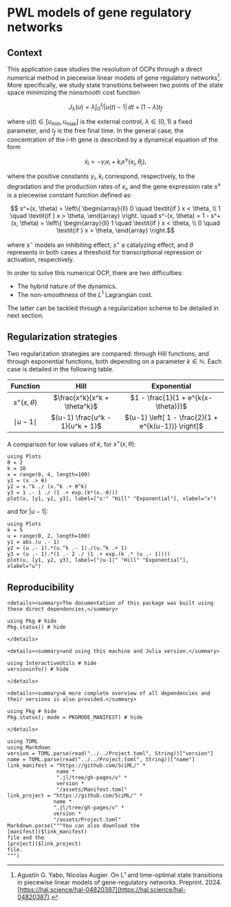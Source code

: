 # PWL models of gene regulatory networks

## Context

This application case studies the resolution of OCPs through a direct numerical method in piecewise linear models of gene regulatory networks[^1]. More specifically, we study state transitions between two points of the state space minimizing the nonsmooth cost function
```math
J_\lambda(u) = \lambda \int_0^{t_f} |u(t)-1| \, dt + (1-\lambda) t_f
```
where $u(t) \in [u_{\min}, u_{\max}]$ is the external control, $\lambda \in (0,1)$ a fixed parameter, and $t_f$ is the free final time. In the general case, the concentration of the $i$-th gene is described by a dynamical equation of the form
```math
\dot{x}_i = -\gamma_i x_i + k_i s^{\pm}(x_j,\theta_j),
```
where the positive constants $\gamma_i$, $k_i$ correspond, respectively, to the degradation and the production rates of $x_i$, and the gene expression rate $s^{\pm}$ is a piecewise constant function defined as:
```math
        s^+(x, \theta) = \left\{ \begin{array}{ll}
        0 \quad \textit{if } x < \theta, \\
        1 \quad \textit{if } x > \theta,
        \end{array} \right. \quad
        s^-(x, \theta) = 1 - s^+(x, \theta) = \left\{ \begin{array}{ll}
        1 \quad \textit{if } x < \theta, \\
        0 \quad \textit{if } x > \theta,
        \end{array} \right.
```
where $s^-$ models an inhibiting effect, $s^+$ a catalyzing effect, and $\theta$ represents in both cases a threshold for transcriptional repression or activation, respectively.

In order to solve this numerical OCP, there are two difficulties:
- The hybrid nature of the dynamics.
- The non-smoothness of the $L^1$ Lagrangian cost.

The latter can be tackled through a regularization scheme to be detailed in next section.

## Regularization strategies

Two regularization strategies are compared: through Hill functions, and through exponential functions, both depending on a parameter $k \in \mathbb{N}$. Each case is detailed in the following table.

| Function | Hill | Exponential |
| :-------------: | :-------------: | :-------------: |
| $s^+(x, \theta)$ | $\frac{x^k}{x^k + \theta^k}$ | $1 - \frac{1}{1 + e^{k(x-\theta)}}$ |
| $\mid u-1 \mid$ | $(u-1) \frac{u^k - 1}{u^k + 1}$ | $(u-1) \left[ 1 - \frac{2}{1 + e^{k(u-1)}} \right]$ |

A comparison for low values of $k$, for $s^+(x, \theta)$:

```@example main
using Plots
θ = 2
k = 10
x = range(0, 4, length=100)
y1 = (x .> θ)
y2 = x.^k ./ (x.^k .+ θ^k)
y3 = 1 .- 1 ./ (1 .+ exp.(k*(x.-θ)))
plot(x, [y1, y2, y3], label=["s⁺" "Hill" "Exponential"], xlabel="x")
```
and for $|u-1|$:

```@example main
using Plots
k = 5
u = range(0, 2, length=100)
y1 = abs.(u .- 1)
y2 = (u .- 1).*(u.^k .- 1)./(u.^k .+ 1)
y3 = (u .- 1).*(1 .- 2 ./ (1 .+ exp.(k .* (u .- 1))))
plot(u, [y1, y2, y3], label=["|u-1|" "Hill" "Exponential"], xlabel="u")
```

[^1]: Agustín G. Yabo, Nicolas Augier. On L¹ and time-optimal state transitions in piecewise linear models of gene-regulatory networks. Preprint. 2024. [https://hal.science/hal-04820387](https://hal.science/hal-04820387).

## Reproducibility

```@raw html
<details><summary>The documentation of this package was built using these direct dependencies,</summary>
```

```@example
using Pkg # hide
Pkg.status() # hide
```

```@raw html
</details>
```

```@raw html
<details><summary>and using this machine and Julia version.</summary>
```

```@example
using InteractiveUtils # hide
versioninfo() # hide
```

```@raw html
</details>
```

```@raw html
<details><summary>A more complete overview of all dependencies and their versions is also provided.</summary>
```

```@example
using Pkg # hide
Pkg.status(; mode = PKGMODE_MANIFEST) # hide
```

```@raw html
</details>
```

```@eval
using TOML
using Markdown
version = TOML.parse(read("../../Project.toml", String))["version"]
name = TOML.parse(read("../../Project.toml", String))["name"]
link_manifest = "https://github.com/SciML/" *
                name *
                ".jl/tree/gh-pages/v" *
                version *
                "/assets/Manifest.toml"
link_project = "https://github.com/SciML/" *
               name *
               ".jl/tree/gh-pages/v" *
               version *
               "/assets/Project.toml"
Markdown.parse("""You can also download the
[manifest]($link_manifest)
file and the
[project]($link_project)
file.
""")
```
